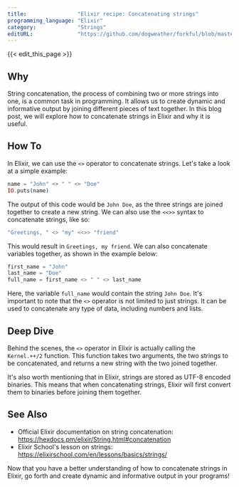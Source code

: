 ```yaml
---
title:                "Elixir recipe: Concatenating strings"
programming_language: "Elixir"
category:             "Strings"
editURL:              "https://github.com/dogweather/forkful/blob/master/content/en/elixir/concatenating-strings.md"
---
```


{{< edit_this_page >}}

## Why

String concatenation, the process of combining two or more strings into one, is a common task in programming. It allows us to create dynamic and informative output by joining different pieces of text together. In this blog post, we will explore how to concatenate strings in Elixir and why it is useful.

## How To

In Elixir, we can use the `<>` operator to concatenate strings. Let's take a look at a simple example:

```Elixir
name = "John" <> " " <> "Doe"
IO.puts(name)
```

The output of this code would be `John Doe`, as the three strings are joined together to create a new string. We can also use the `<<>>` syntax to concatenate strings, like so:

```Elixir
"Greetings, " <> "my" <<>> "friend"
```

This would result in `Greetings, my friend`.
We can also concatenate variables together, as shown in the example below:

```Elixir
first_name = "John"
last_name = "Doe"
full_name = first_name <> " " <> last_name
```

Here, the variable `full_name` would contain the string `John Doe`. It's important to note that the `<>` operator is not limited to just strings. It can be used to concatenate any type of data, including numbers and lists.

## Deep Dive

Behind the scenes, the `<>` operator in Elixir is actually calling the `Kernel.++/2` function. This function takes two arguments, the two strings to be concatenated, and returns a new string with the two joined together.

It's also worth mentioning that in Elixir, strings are stored as UTF-8 encoded binaries. This means that when concatenating strings, Elixir will first convert them to binaries before joining them together.

## See Also

- Official Elixir documentation on string concatenation: https://hexdocs.pm/elixir/String.html#concatenation
- Elixir School's lesson on strings: https://elixirschool.com/en/lessons/basics/strings/

Now that you have a better understanding of how to concatenate strings in Elixir, go forth and create dynamic and informative output in your programs!